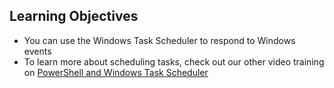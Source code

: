 ## Learning Objectives

* You can use the Windows Task Scheduler to respond to Windows events
* To learn more about scheduling tasks, check out our other video training on [PowerShell and Windows Task Scheduler](https://www.cbtnuggets.com/learn/it-training/schedule-recurring-tasks-with-powershell)